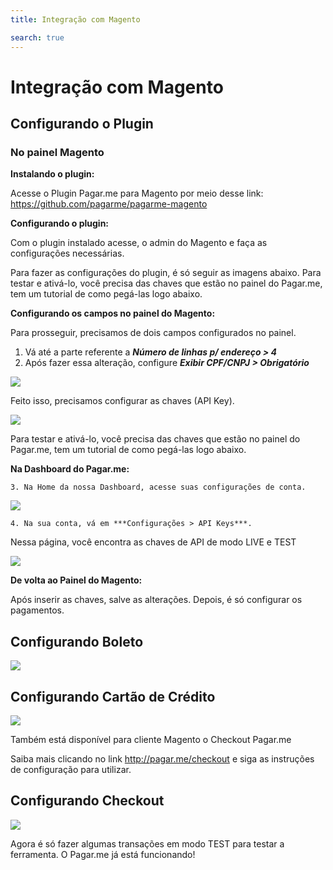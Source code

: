 ```yaml
---
title: Integração com Magento

search: true
---
```


# Integração com Magento

## Configurando o Plugin

### No painel Magento

**Instalando o plugin:**

Acesse o Plugin Pagar.me para Magento por meio desse link:
https://github.com/pagarme/pagarme-magento

**Configurando o plugin:**

Com o plugin instalado acesse, o admin do Magento e faça as configurações necessárias.

Para fazer as configurações do plugin, é só seguir as imagens abaixo. Para testar e ativá-lo, você precisa das chaves que estão no
painel do Pagar.me, tem um tutorial de como pegá-las logo abaixo.

**Configurando os campos no painel do Magento:**

Para prosseguir, precisamos de dois campos configurados no painel.

1. Vá até a parte referente a ***Número de linhas p/ endereço > 4***
2. Após fazer essa alteração, configure ***Exibir CPF/CNPJ > Obrigatório***

![](magento/configurando-campos.png)

Feito isso, precisamos configurar as chaves (API Key).

![](magento/configurando-api-keys.png)

Para testar e ativá-lo, você precisa das chaves que estão no painel do Pagar.me, tem um tutorial de como pegá-las logo abaixo.

**Na Dashboard do Pagar.me:**

    3. Na Home da nossa Dashboard, acesse suas configurações de conta.

![](magento/dashboard-minha-conta.png)

    4. Na sua conta, vá em ***Configurações > API Keys***.
Nessa página, você encontra as chaves de API de modo LIVE e TEST

![](magento/dashboard-api-keys.png)

**De volta ao Painel do Magento:**

Após inserir as chaves, salve as alterações.
Depois, é só configurar os pagamentos.

## Configurando Boleto

![](magento/configurando-boleto.png)

## Configurando Cartão de Crédito

![](magento/configurando-cartao.png)

Também está disponível para cliente Magento o Checkout Pagar.me

Saiba mais clicando no link http://pagar.me/checkout e siga as instruções de configuração para utilizar.

## Configurando Checkout

![](magento/configurando-checkout.png)

Agora é só fazer algumas transações em modo TEST para testar a ferramenta.
O Pagar.me já está funcionando!



